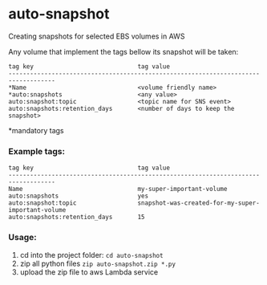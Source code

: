 # auto-snapshot

Creating snapshots for selected EBS volumes in AWS

Any volume that implement the tags bellow its snapshot will be taken:
```
tag key                             tag value
-----------------------------------------------------------------------------------
*Name                               <volume friendly name>
*auto:snapshots                     <any value>
auto:snapshot:topic                 <topic name for SNS event>
auto:snapshots:retention_days       <number of days to keep the snapshot>
```
*mandatory tags

### Example tags:

```
tag key                             tag value
-----------------------------------------------------------------------------------
Name                                my-super-important-volume
auto:snapshots                      yes
auto:snapshot:topic                 snapshot-was-created-for-my-super-important-volume
auto:snapshots:retention_days       15
```

### Usage:
1. cd into the project folder:
```cd auto-snapshot```
2. zip all python files
```zip auto-snapshot.zip *.py```
3. upload the zip file to aws Lambda service

